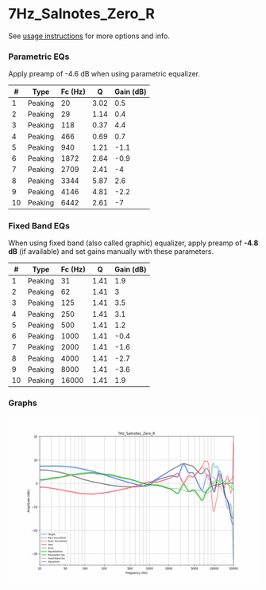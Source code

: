 # 7Hz_Salnotes_Zero_R
See [usage instructions](https://github.com/jaakkopasanen/AutoEq#usage) for more options and info.

### Parametric EQs
Apply preamp of -4.6 dB when using parametric equalizer.

|   # | Type    |   Fc (Hz) |    Q |   Gain (dB) |
|-----|---------|-----------|------|-------------|
|   1 | Peaking |        20 | 3.02 |         0.5 |
|   2 | Peaking |        29 | 1.14 |         0.4 |
|   3 | Peaking |       118 | 0.37 |         4.4 |
|   4 | Peaking |       466 | 0.69 |         0.7 |
|   5 | Peaking |       940 | 1.21 |        -1.1 |
|   6 | Peaking |      1872 | 2.64 |        -0.9 |
|   7 | Peaking |      2709 | 2.41 |        -4   |
|   8 | Peaking |      3344 | 5.87 |         2.6 |
|   9 | Peaking |      4146 | 4.81 |        -2.2 |
|  10 | Peaking |      6442 | 2.61 |        -7   |

### Fixed Band EQs
When using fixed band (also called graphic) equalizer, apply preamp of **-4.8 dB** (if available) and set gains manually with these parameters.

|   # | Type    |   Fc (Hz) |    Q |   Gain (dB) |
|-----|---------|-----------|------|-------------|
|   1 | Peaking |        31 | 1.41 |         1.9 |
|   2 | Peaking |        62 | 1.41 |         3   |
|   3 | Peaking |       125 | 1.41 |         3.5 |
|   4 | Peaking |       250 | 1.41 |         3.1 |
|   5 | Peaking |       500 | 1.41 |         1.2 |
|   6 | Peaking |      1000 | 1.41 |        -0.4 |
|   7 | Peaking |      2000 | 1.41 |        -1.6 |
|   8 | Peaking |      4000 | 1.41 |        -2.7 |
|   9 | Peaking |      8000 | 1.41 |        -3.6 |
|  10 | Peaking |     16000 | 1.41 |         1.9 |

### Graphs
![](./7Hz_Salnotes_Zero_R.png)
